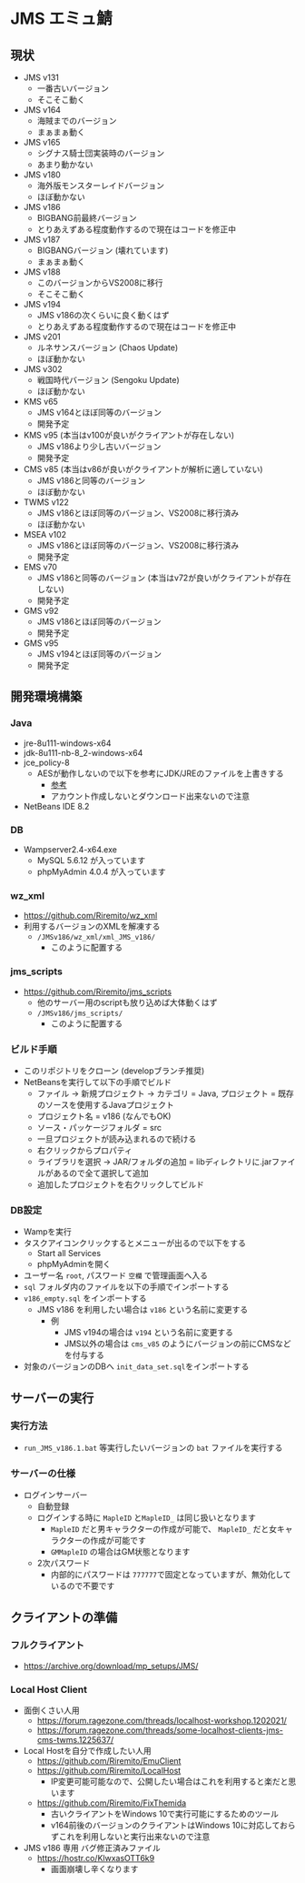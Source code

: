 # JMS エミュ鯖
## 現状
+ JMS v131
    + 一番古いバージョン
    + そこそこ動く
+ JMS v164
    + 海賊までのバージョン
    + まぁまぁ動く
+ JMS v165
    + シグナス騎士団実装時のバージョン
    + あまり動かない
+ JMS v180
    + 海外版モンスターレイドバージョン
    + ほぼ動かない
+ JMS v186
    + BIGBANG前最終バージョン
    + とりあえずある程度動作するので現在はコードを修正中
+ JMS v187
    + BIGBANGバージョン (壊れています)
    + まぁまぁ動く
+ JMS v188
    + このバージョンからVS2008に移行
    + そこそこ動く
+ JMS v194
    + JMS v186の次くらいに良く動くはず
    + とりあえずある程度動作するので現在はコードを修正中
+ JMS v201
    + ルネサンスバージョン (Chaos Update)
    + ほぼ動かない
+ JMS v302
    + 戦国時代バージョン (Sengoku Update)
    + ほぼ動かない
+ KMS v65
    + JMS v164とほぼ同等のバージョン
    + 開発予定
+ KMS v95 (本当はv100が良いがクライアントが存在しない)
    + JMS v186より少し古いバージョン
    + 開発予定
+ CMS v85 (本当はv86が良いがクライアントが解析に適していない)
    + JMS v186と同等のバージョン
    + ほぼ動かない
+ TWMS v122
    + JMS v186とほぼ同等のバージョン、VS2008に移行済み
    + ほぼ動かない
+ MSEA v102
    + JMS v186とほぼ同等のバージョン、VS2008に移行済み
    + 開発予定
+ EMS v70
    + JMS v186と同等のバージョン (本当はv72が良いがクライアントが存在しない)
    + 開発予定
+ GMS v92
    + JMS v186とほぼ同等のバージョン
    + 開発予定
+ GMS v95
    + JMS v194とほぼ同等のバージョン
    + 開発予定

## 開発環境構築
### Java
+ jre-8u111-windows-x64
+ jdk-8u111-nb-8_2-windows-x64
+ jce_policy-8
    + AESが動作しないので以下を参考にJDK/JREのファイルを上書きする
        + [参考](https://qiita.com/mizuki_takahashi/items/cc26a7fd51aa04396e92)
        + アカウント作成しないとダウンロード出来ないので注意
+ NetBeans IDE 8.2
### DB
+ Wampserver2.4-x64.exe
    + MySQL 5.6.12 が入っています
    + phpMyAdmin 4.0.4 が入っています
### wz_xml
+ https://github.com/Riremito/wz_xml
+ 利用するバージョンのXMLを解凍する
    + `/JMSv186/wz_xml/xml_JMS_v186/`
        + このように配置する
### jms_scripts
+ https://github.com/Riremito/jms_scripts
    + 他のサーバー用のscriptも放り込めば大体動くはず
    + `/JMSv186/jms_scripts/`
        + このように配置する
### ビルド手順
+ このリポジトリをクローン (developブランチ推奨)
+ NetBeansを実行して以下の手順でビルド
    + ファイル -> 新規プロジェクト -> カテゴリ = Java, プロジェクト = 既存のソースを使用するJavaプロジェクト
    + プロジェクト名 = v186 (なんでもOK)
    + ソース・パッケージフォルダ = src
    + 一旦プロジェクトが読み込まれるので続ける
    + 右クリックからプロパティ
    + ライブラリを選択 -> JAR/フォルダの追加 = libディレクトリに.jarファイルがあるので全て選択して追加
    + 追加したプロジェクトを右クリックしてビルド
### DB設定
+ Wampを実行
+ タスクアイコンクリックするとメニューが出るので以下をする
    + Start all Services
    + phpMyAdminを開く
+ ユーザー名 `root`, パスワード `空欄` で管理画面へ入る
+ `sql` フォルダ内のファイルを以下の手順でインポートする
+ `v186_empty.sql` をインポートする
    + JMS v186 を利用したい場合は `v186` という名前に変更する
        + 例
            + JMS v194の場合は `v194` という名前に変更する
            + JMS以外の場合は `cms_v85` のようにバージョンの前にCMSなどを付与する
+ 対象のバージョンのDBへ `init_data_set.sql`をインポートする


## サーバーの実行
### 実行方法
+ `run_JMS_v186.1.bat` 等実行したいバージョンの `bat` ファイルを実行する
### サーバーの仕様
+ ログインサーバー
    + 自動登録
    + ログインする時に `MapleID` と`MapleID_` は同じ扱いとなります
        + `MapleID` だと男キャラクターの作成が可能で、 `MapleID_` だと女キャラクターの作成が可能です
        + `GMMapleID` の場合はGM状態となります
    + 2次パスワード
        + 内部的にパスワードは `777777`で固定となっていますが、無効化しているので不要です

## クライアントの準備
### フルクライアント
+ https://archive.org/download/mp_setups/JMS/
### Local Host Client
+ 面倒くさい人用
    + https://forum.ragezone.com/threads/localhost-workshop.1202021/
    + https://forum.ragezone.com/threads/some-localhost-clients-jms-cms-twms.1225637/
+ Local Hostを自分で作成したい人用
    + https://github.com/Riremito/EmuClient
    + https://github.com/Riremito/LocalHost
        + IP変更可能可能なので、公開したい場合はこれを利用すると楽だと思います
    + https://github.com/Riremito/FixThemida
        + 古いクライアントをWindows 10で実行可能にするためのツール
        + v164前後のバージョンのクライアントはWindows 10に対応しておらずこれを利用しないと実行出来ないので注意
+ JMS v186 専用 バグ修正済みファイル
    + https://hostr.co/KlwxasOTT6k9
        + 画面崩壊し辛くなります